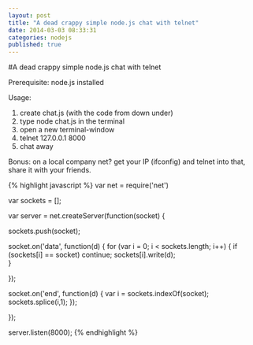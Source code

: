 ```yaml
---
layout: post
title: "A dead crappy simple node.js chat with telnet"
date: 2014-03-03 08:33:31
categories: nodejs
published: true
---
```



#A dead crappy simple node.js chat with telnet

Prerequisite: node.js installed

Usage: 

1. create chat.js (with the code from down under)
2. type node chat.js in the terminal
3. open a new terminal-window
4. telnet 127.0.0.1 8000
5. chat away

Bonus: on a local company net? get your IP (ifconfig) and telnet into that, share it with your friends. 

{% highlight javascript %}
var net = require('net')

var sockets = [];

var server = net.createServer(function(socket) {
 
  sockets.push(socket); 
    
  socket.on('data', function(d) {
    for (var i = 0; i < sockets.length; i++) {
      if (sockets[i] == socket) continue;
      sockets[i].write(d);   
    }
   
  });
  
  socket.on('end', function(d) {
    var i = sockets.indexOf(socket);
    sockets.splice(i,1);
  });
  
});

server.listen(8000);
{% endhighlight %}